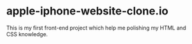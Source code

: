 # apple-iphone-website-clone.io
This is my first front-end project which help me polishing my HTML and CSS knowledge.
